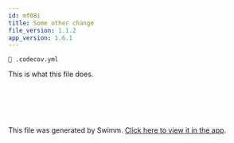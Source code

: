 ```yaml
---
id: mf08i
title: Some other change
file_version: 1.1.2
app_version: 1.6.1
---
```


`📄 .codecov.yml`

This is what this file does.

<br/>

<br/>

<br/>

<br/>

This file was generated by Swimm. [Click here to view it in the app](https://app.swimm.io/repos/Z2l0aHViJTNBJTNBYW1wbGlmeS1mbHV0dGVyJTNBJTNBZmpub3lw/docs/mf08i).
